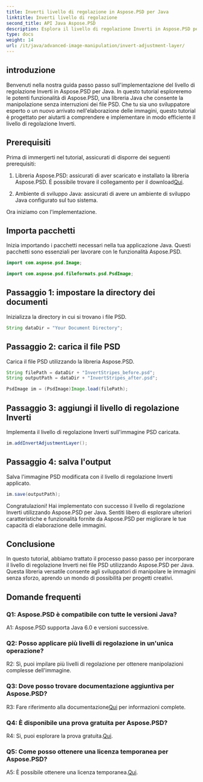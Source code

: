```yaml
---
title: Inverti livello di regolazione in Aspose.PSD per Java
linktitle: Inverti livello di regolazione
second_title: API Java Aspose.PSD
description: Esplora il livello di regolazione Inverti in Aspose.PSD per Java. Una potente libreria Java per la manipolazione perfetta dei file PSD.
type: docs
weight: 14
url: /it/java/advanced-image-manipulation/invert-adjustment-layer/
---
```

## introduzione

Benvenuti nella nostra guida passo passo sull'implementazione del livello di regolazione Inverti in Aspose.PSD per Java. In questo tutorial esploreremo le potenti funzionalità di Aspose.PSD, una libreria Java che consente la manipolazione senza interruzioni dei file PSD. Che tu sia uno sviluppatore esperto o un nuovo arrivato nell'elaborazione delle immagini, questo tutorial è progettato per aiutarti a comprendere e implementare in modo efficiente il livello di regolazione Inverti.

## Prerequisiti

Prima di immergerti nel tutorial, assicurati di disporre dei seguenti prerequisiti:

1. Libreria Aspose.PSD: assicurati di aver scaricato e installato la libreria Aspose.PSD. È possibile trovare il collegamento per il download[Qui](https://releases.aspose.com/psd/java/).

2. Ambiente di sviluppo Java: assicurati di avere un ambiente di sviluppo Java configurato sul tuo sistema.

Ora iniziamo con l'implementazione.

## Importa pacchetti

Inizia importando i pacchetti necessari nella tua applicazione Java. Questi pacchetti sono essenziali per lavorare con le funzionalità Aspose.PSD.

```java
import com.aspose.psd.Image;

import com.aspose.psd.fileformats.psd.PsdImage;
```

## Passaggio 1: impostare la directory dei documenti

Inizializza la directory in cui si trovano i file PSD.

```java
String dataDir = "Your Document Directory";
```

## Passaggio 2: carica il file PSD

Carica il file PSD utilizzando la libreria Aspose.PSD.

```java
String filePath = dataDir + "InvertStripes_before.psd";
String outputPath = dataDir + "InvertStripes_after.psd";

PsdImage im = (PsdImage)Image.load(filePath);
```

## Passaggio 3: aggiungi il livello di regolazione Inverti

Implementa il livello di regolazione Inverti sull'immagine PSD caricata.

```java
im.addInvertAdjustmentLayer();
```

## Passaggio 4: salva l'output

Salva l'immagine PSD modificata con il livello di regolazione Inverti applicato.

```java
im.save(outputPath);
```

Congratulazioni! Hai implementato con successo il livello di regolazione Inverti utilizzando Aspose.PSD per Java. Sentiti libero di esplorare ulteriori caratteristiche e funzionalità fornite da Aspose.PSD per migliorare le tue capacità di elaborazione delle immagini.

## Conclusione

In questo tutorial, abbiamo trattato il processo passo passo per incorporare il livello di regolazione Inverti nei file PSD utilizzando Aspose.PSD per Java. Questa libreria versatile consente agli sviluppatori di manipolare le immagini senza sforzo, aprendo un mondo di possibilità per progetti creativi.

## Domande frequenti

### Q1: Aspose.PSD è compatibile con tutte le versioni Java?

A1: Aspose.PSD supporta Java 6.0 e versioni successive.

### Q2: Posso applicare più livelli di regolazione in un'unica operazione?

R2: Sì, puoi impilare più livelli di regolazione per ottenere manipolazioni complesse dell'immagine.

### Q3: Dove posso trovare documentazione aggiuntiva per Aspose.PSD?

 R3: Fare riferimento alla documentazione[Qui](https://reference.aspose.com/psd/java/) per informazioni complete.

### Q4: È disponibile una prova gratuita per Aspose.PSD?

 R4: Sì, puoi esplorare la prova gratuita.[Qui](https://releases.aspose.com/).

### Q5: Come posso ottenere una licenza temporanea per Aspose.PSD?

A5: È possibile ottenere una licenza temporanea.[Qui](https://purchase.aspose.com/temporary-license/).